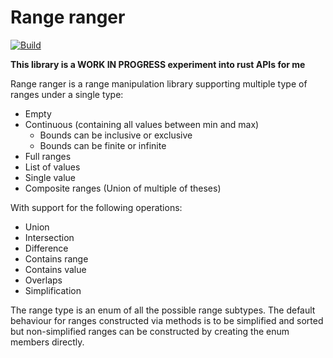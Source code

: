 # Range ranger

[![Build](https://github.com/vbfox/ranger.rs/actions/workflows/ci.yml/badge.svg)](https://github.com/vbfox/ranger.rs/actions/workflows/ci.yml)

**This library is a WORK IN PROGRESS experiment into rust APIs for me**

Range ranger is a range manipulation library supporting multiple type of ranges under a single type:

* Empty
* Continuous (containing all values between min and max)
  * Bounds can be inclusive or exclusive
  * Bounds can be finite or infinite
* Full ranges
* List of values
* Single value
* Composite ranges (Union of multiple of theses)

With support for the following operations:

* Union
* Intersection
* Difference
* Contains range
* Contains value
* Overlaps
* Simplification

The range type is an enum of all the possible range subtypes.
The default behaviour for ranges constructed via methods is to be simplified and sorted but non-simplified ranges can be constructed by creating the enum members directly.
